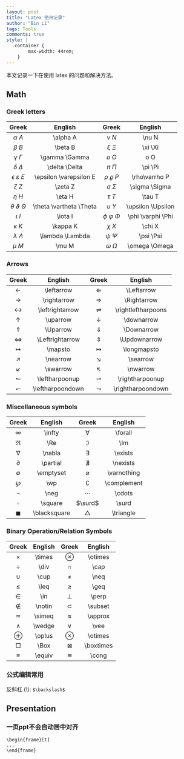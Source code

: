 ```yaml
---
layout: post
title: "Latex 使用记录"
author: "Bin Li"
tags: Tools
comments: true
style: |
  .container {
        max-width: 44rem;
    } 
---
```


本文记录一下在使用 latex 的问题和解决方法。

## Math
### Greek letters

| Greek | English | Greek | English |
| :---: | :---: | :---: | :---: |
| $\alpha~A$ | \alpha A | $\nu~ N$ | \nu N |
| $\beta~B$ | \beta B | $\xi~\Xi$ | \xi \Xi |
| $\gamma ~ \Gamma$ | \gamma \Gamma | $o~ O$ | o O |
| $\delta ~ \Delta$ | \delta \Delta | $\pi ~ \Pi$ | \pi \Pi |
| $\epsilon ~ \varepsilon ~ E$ | \epsilon \varepsilon E | $\rho ~ \varrho ~ P$ | \rho\varrho P |
| $\zeta ~ Z$ | \zeta Z | $\sigma ~ \Sigma$ | \sigma \Sigma |
| $\eta ~ H$ | \eta H | $\tau ~ T$ | \tau T |
| $\theta ~ \vartheta ~ \Theta$ | \theta \vartheta \Theta | $\upsilon ~ \Upsilon$ | \upsilon \Upsilon |
| $\iota ~ I$ | \iota I | $\phi ~ \varphi ~ \Phi$ | \phi \varphi \Phi |
| $\kappa ~ K$ | \kappa K | $\chi ~ X$ | \chi X |
| $\lambda ~ \Lambda$ | \lambda \Lambda | $\psi ~ \Psi$ | \psi \Psi |
| $\mu ~ M$ | \mu M | $\omega ~ \Omega$ | \omega \Omega |

### Arrows

| Greek | English | Greek | English |
| :---: | :---: | :---: | :---: |
|$\leftarrow$ | \leftarrow | $\Leftarrow$ | \Leftarrow|
|$\rightarrow$ | \rightarrow | $\Rightarrow$ | \Rightarrow|
|$\leftrightarrow$ | \leftrightarrow | $\rightleftharpoons$ | \rightleftharpoons|
|$\uparrow$ | \uparrow | $\downarrow$ | \downarrow|
|$\Uparrow$ | \Uparrow | $\Downarrow$ | \Downarrow|
|$\Leftrightarrow$ | \Leftrightarrow | $\Updownarrow$ | \Updownarrow|
|$\mapsto$ | \mapsto | $\longmapsto$ | \longmapsto|
|$\nearrow$ | \nearrow | $\searrow$ | \searrow|
|$\swarrow$ | \swarrow | $\nwarrow$ | \nwarrow|
|$\leftharpoonup$  | \leftharpoonup | $\rightharpoonup$ | \rightharpoonup|
|$\leftharpoondown$  | \leftharpoondown | $\rightharpoondown$ | \rightharpoondown|

### Miscellaneous symbols

| Greek | English | Greek | English |
| :---: | :---: | :---: | :---: |
|$\infty$ | \infty | $\forall$ | \forall|
|$\Re$ | \Re | $\Im$ | \Im|
|$\nabla$ | \nabla | $\exists$ | \exists|
|$\partial$ | \partial | $\nexists$ | \nexists|
|$\emptyset$ | \emptyset | $\varnothing$ | \varnothing|
|$\wp$ | \wp | $\complement$ | \complement|
|$\neg$ | \neg | $\cdots$ | \cdots|
|$\square$  | \square | $\surd$  | \surd|
|$\blacksquare$ | \blacksquare | $\triangle$ | \triangle|

### Binary Operation/Relation Symbols

| Greek | English | Greek | English |
| :---: | :---: | :---: | :---: |
|$\times$ | \times | $\otimes$ | \otimes|
|$\div$ | \div | $\cap$ | \cap|
|$\cup$ | \cup | $\neq$ | \neq|
|$\leq$ | \leq | $\geq$ | \geq|
|$\in$ | \in | $\perp$ | \perp|
|$\notin$ | \notin | $\subset$ | \subset|
|$\simeq$ | \simeq | $\approx$ | \approx|
|$\wedge$ | \wedge | $\vee$ | \vee|
|$\oplus$ | \oplus | $\otimes$ | \otimes|
|$\Box$ | \Box | $\boxtimes$ | \boxtimes|
|$\equiv$ | \equiv | $\cong$ | \cong|

### 公式编辑常用
反斜杠 (\\): `$\backslash$`


## Presentation
### 一页ppt不会自动居中对齐
```
\begin{frame}[t]
...
\end{frame}
```

